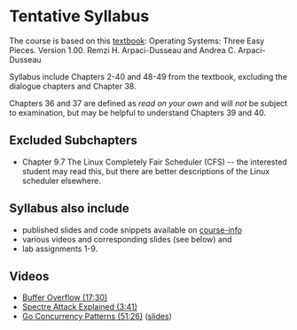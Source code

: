 # Tentative Syllabus

The course is based on this [textbook](http://pages.cs.wisc.edu/~remzi/OSTEP/):
Operating Systems: Three Easy Pieces. Version 1.00.
Remzi H. Arpaci-Dusseau and Andrea C. Arpaci-Dusseau

Syllabus include Chapters 2-40 and 48-49 from the textbook, excluding the dialogue chapters and Chapter 38.

Chapters 36 and 37 are defined as *read on your own* and will *not* be subject to examination, but may be helpful to understand Chapters 39 and 40.

## Excluded Subchapters

- Chapter 9.7 The Linux Completely Fair Scheduler (CFS) -- the interested student may read this, but there are better descriptions of the Linux scheduler elsewhere.

## Syllabus also include

- published slides and code snippets available on [course-info](https://github.com/dat320-2020/course-info/)
- various videos and corresponding slides (see below) and
- lab assignments 1-9.

## Videos

- [Buffer Overflow (17:30)](https://youtu.be/1S0aBV-Waeo)
- [Spectre Attack Explained (3:41)](https://youtu.be/q3-xCvzBjGs)
- [Go Concurrency Patterns (51:26)](https://youtu.be/f6kdp27TYZs) ([slides](https://talks.golang.org/2012/concurrency.slide#1))
